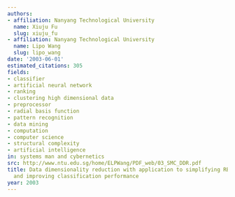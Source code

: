 ```yaml
---
authors:
- affiliation: Nanyang Technological University
  name: Xiuju Fu
  slug: xiuju_fu
- affiliation: Nanyang Technological University
  name: Lipo Wang
  slug: lipo_wang
date: '2003-06-01'
estimated_citations: 305
fields:
- classifier
- artificial neural network
- ranking
- clustering high dimensional data
- preprocessor
- radial basis function
- pattern recognition
- data mining
- computation
- computer science
- structural complexity
- artificial intelligence
in: systems man and cybernetics
src: http://www.ntu.edu.sg/home/ELPWang/PDF_web/03_SMC_DDR.pdf
title: Data dimensionality reduction with application to simplifying RBF network structure
  and improving classification performance
year: 2003
---
```

